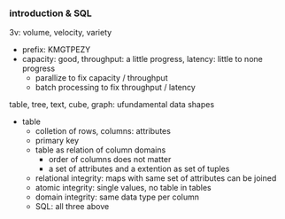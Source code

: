 ### introduction & SQL

3v: volume, velocity, variety
- prefix: KMGTPEZY
- capacity: good, throughput: a little progress, latency: little to none progress
  - parallize to fix capacity / throughput
  - batch processing to fix throughput / latency

table, tree, text, cube, graph: ufundamental data shapes
- table
  - colletion of rows, columns: attributes
  - primary key
  - table as relation of column domains
    - order of columns does not matter
    - a set of attributes and a extention as set of tuples
  - relational integrity: maps with same set of attributes can be joined
  - atomic integrity: single values, no table in tables
  - domain integrity: same data type per column
  - SQL: all three above

